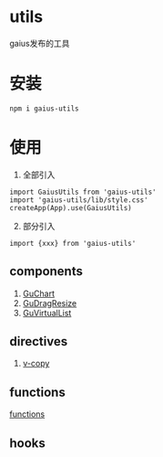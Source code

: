 # utils
gaius发布的工具
# 安装
```
npm i gaius-utils
```
# 使用
1. 全部引入
  ```
  import GaiusUtils from 'gaius-utils'
  import 'gaius-utils/lib/style.css'
  createApp(App).use(GaiusUtils)
  ```
2. 部分引入
  ```
  import {xxx} from 'gaius-utils'
  ```
## components
  1. [GuChart](./docs/components/GuChart.md)
  2. [GuDragResize](./docs/components/GuDragReszie.md)
  3. [GuVirtualList](./docs/components/GuVirtualList.md)
## directives
  1. [v-copy](./docs/directions/copy.md)
## functions
  [functions](./docs/functions/fns.md)
## hooks
